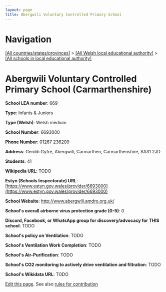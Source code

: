 ```yaml
---
layout: page
title: Abergwili Voluntary Controlled Primary School
---
```

# Navigation

[[All countries/states/provinces]](../../..) > [[All Welsh local educational authority]](../..) > [[All schools in local educational authority]](..)

# Abergwili Voluntary Controlled Primary School (Carmarthenshire)

**School LEA number**: 669

**Type**: Infants & Juniors

**Type (Welsh)**: Welsh medium

**School Number**: 6693000

**Phone Number**: 01267 236209

**Address**: Gerddi Gyfre, Abergwili, Carmarthen, Carmarthenshire, SA31 2JD

**Students**: 41

**Wikipedia URL**: TODO

**Estyn (Schools Inspectorate) URL**: [https://www.estyn.gov.wales/provider/6693000](https://www.estyn.gov.wales/provider/6693000)

**School Website**: http://www.abergwili.amdro.org.uk/

**School's overall airborne virus protection grade (0-5)**: 0

**Discord, Facebook, or WhatsApp group for discovery/advocacy for THIS school**: TODO

**School's policy on Ventilation**: TODO

**School's Ventilation Work Completion**: TODO

**School's Air-Purification**: TODO

**School's CO2 monitoring to actively drive ventilation and filtration**: TODO

**School's Wikidata URL**: TODO




[Edit this page](https://github.com/ventilate-schools/Wales/edit/prif/./Carmarthenshire/Abergwili_Voluntary_Controlled_Primary_School.md). See also [rules for contribution](../../../contribution-rules/)